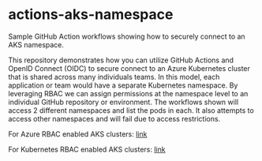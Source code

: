 # actions-aks-namespace

Sample GitHub Action workflows showing how to securely connect to an AKS namespace.

This repository demonstrates how you can utilize GitHub Actions and OpenID Connect (OIDC) to secure connect to an Azure Kubernetes cluster that is shared across many individuals teams. In this model, each application or team would have a separate Kubernetes namespace. By leveraging RBAC we can assign permissions at the namespace level to an individual GitHub repository or environment. The workflows shown will access 2 different namespaces and list the pods in each. It also attempts to access other namespaces and will fail due to access restrictions.

For Azure RBAC enabled AKS clusters: [link](aad-rbac.md)

For Kubernetes RBAC enabled AKS clusters: [link](k8-rbac.md)

